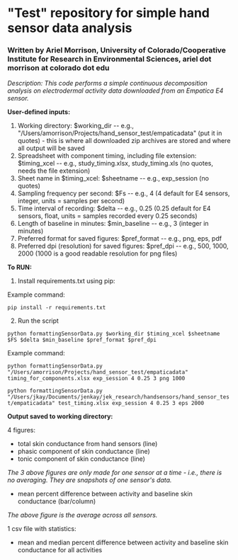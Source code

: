 
# "Test" repository for simple hand sensor data analysis
### Written by Ariel Morrison, University of Colorado/Cooperative Institute for Research in Environmental Sciences, ariel dot morrison at colorado dot edu

*Description: This code performs a simple continuous decomposition analysis on electrodermal activity data downloaded from an Empatica E4 sensor.*

**User-defined inputs:**
1. Working directory: $working_dir  --  e.g., "/Users/amorrison/Projects/hand_sensor_test/empaticadata" (put it in quotes) - this is where all downloaded zip archives are stored and where all output will be saved
2. Spreadsheet with component timing, including file extension: $timing_xcel -- e.g., study_timing.xlsx, study_timing.xls (no quotes, needs the file extension)
3. Sheet name in $timing_xcel: $sheetname -- e.g., exp_session (no quotes)
4. Sampling frequency per second: $Fs  --  e.g., 4 (4 default for E4 sensors, integer, units = samples per second)
5. Time interval of recording: $delta  --  e.g., 0.25 (0.25 default for E4 sensors, float, units = samples recorded every 0.25 seconds)
6. Length of baseline in minutes: $min_baseline  --  e.g., 3 (integer in minutes)
7. Preferred format for saved figures: $pref_format -- e.g., png, eps, pdf
8. Preferred dpi (resolution) for saved figures: $pref_dpi -- e.g., 500, 1000, 2000 (1000 is a good readable resolution for png files)


**To RUN:**

1) Install requirements.txt using pip:

Example command:

`pip install -r requirements.txt`

2) Run the script

`python formattingSensorData.py $working_dir $timing_xcel $sheetname $FS $delta $min_baseline $pref_format $pref_dpi`


Example command:

`python formattingSensorData.py "/Users/amorrison/Projects/hand_sensor_test/empaticadata" timing_for_components.xlsx exp_session 4 0.25 3 png 1000`


`python formattingSensorData.py "/Users/jkay/Documents/jenkay/jek_research/handsensors/hand_sensor_test/empaticadata" test_timing.xlsx exp_session 4 0.25 3 eps 2000`


**Output saved to working directory:**

4 figures:
- total skin conductance from hand sensors (line)
- phasic component of skin conductance (line)
- tonic component of skin conductance (line)

*The 3 above figures are only made for one sensor at a time - i.e., there is no averaging. They are snapshots of one sensor's data.*

- mean percent difference between activity and baseline skin conductance (bar/column)

*The above figure is the average across all sensors.*


1 csv file with statistics:
- mean and median percent difference between activity and baseline skin conductance for all activities

